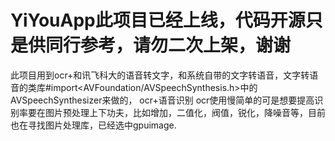 # YiYouApp此项目已经上线，代码开源只是供同行参考，请勿二次上架，谢谢
此项目用到ocr+和讯飞科大的语音转文字，和系统自带的文字转语音，文字转语音的类库#import<AVFoundation/AVSpeechSynthesis.h>中的AVSpeechSynthesizer来做的，
ocr+语音识别
ocr使用慢简单的可是想要提高识别率要在图片预处理上下功夫，比如增加，二值化，阀值，锐化，降噪音等，目前也在寻找图片处理库，已经选中gpuimage.
